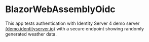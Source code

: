 # BlazorWebAssemblyOidc

This app tests authentication with Identity Server 4 demo server <a href="https://demo.identityserver.io">(demo.identityserver.io)</a> with a secure endpoint showing randomly generated weather data.
